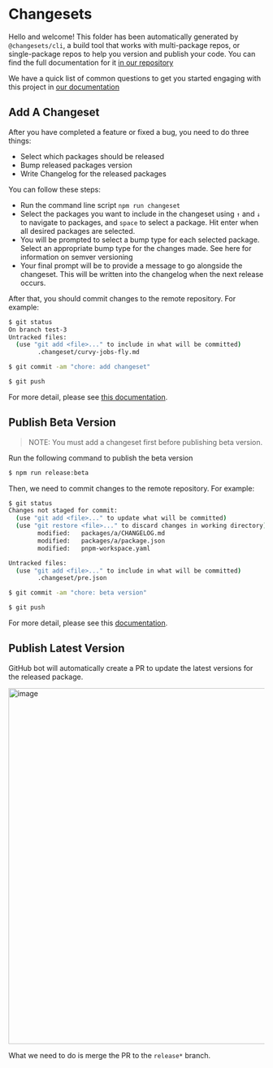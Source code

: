 # Changesets

Hello and welcome! This folder has been automatically generated by `@changesets/cli`, a build tool that works
with multi-package repos, or single-package repos to help you version and publish your code. You can
find the full documentation for it [in our repository](https://github.com/changesets/changesets)

We have a quick list of common questions to get you started engaging with this project in
[our documentation](https://github.com/changesets/changesets/blob/main/docs/common-questions.md)

## Add A Changeset

After you have completed a feature or fixed a bug, you need to do three things:

- Select which packages should be released
- Bump released packages version
- Write Changelog for the released packages

You can follow these steps:
- Run the command line script `npm run changeset`
- Select the packages you want to include in the changeset using `↑` and `↓` to navigate to packages, and `space` to select a package. Hit enter when all desired packages are selected.
- You will be prompted to select a bump type for each selected package. Select an appropriate bump type for the changes made. See here for information on semver versioning
- Your final prompt will be to provide a message to go alongside the changeset. This will be written into the changelog when the next release occurs.

After that, you should commit changes to the remote repository. For example:

```bash
$ git status
On branch test-3
Untracked files:
  (use "git add <file>..." to include in what will be committed)
        .changeset/curvy-jobs-fly.md

$ git commit -am "chore: add changeset"

$ git push
```

For more detail, please see [this documentation](https://github.com/changesets/changesets/blob/main/docs/adding-a-changeset.md).

## Publish Beta Version

> NOTE: You must add a changeset first before publishing beta version.

Run the following command to publish the beta version

```bash
$ npm run release:beta
```

Then, we need to commit changes to the remote repository. For example:

```bash
$ git status
Changes not staged for commit:
  (use "git add <file>..." to update what will be committed)
  (use "git restore <file>..." to discard changes in working directory)
        modified:   packages/a/CHANGELOG.md
        modified:   packages/a/package.json
        modified:   pnpm-workspace.yaml

Untracked files:
  (use "git add <file>..." to include in what will be committed)
        .changeset/pre.json

$ git commit -am "chore: beta version"

$ git push
```

For more detail, please see this [documentation](https://github.com/changesets/changesets/blob/main/docs/prereleases.md).

## Publish Latest Version

GitHub bot will automatically create a PR to update the latest versions for the released package.

<img width="701" alt="image" src="https://user-images.githubusercontent.com/44047106/215980879-965da73d-317e-4576-81ee-118e11bcc2d4.png">

What we need to do is merge the PR to the `release*` branch.
